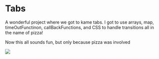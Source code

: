 # Tabs

A wonderful project where we got to kame tabs. I got to use arrays, map, timeOutFunctinon, callBackFunctions, and CSS to handle transitions all in the name of pizza!

Now this all sounds fun, but only because pizza was involved

![](https://github.com/lisabroadhead/MERN/blob/main/react/tabs/Screen%20Shot%202022-03-12%20at%203.09.06%20PM.png)
